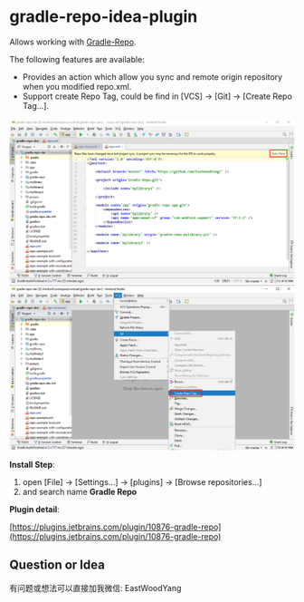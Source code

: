 # gradle-repo-idea-plugin

Allows working with [Gradle-Repo](https://github.com/EastWoodYang/Gradle-Repo).

The following features are available:

* Provides an action which allow you sync and remote origin repository when you modified repo.xml.
* Support create Repo Tag, could be find in [VCS] -> [Git] -> [Create Repo Tag...].

<img src='https://github.com/EastWoodYang/gradle-repo-idea-plugin/blob/master/pictures/1.png'/>

<img src='https://github.com/EastWoodYang/gradle-repo-idea-plugin/blob/master/pictures/2.png'/>

**Install Step**:
1. open [File] -> [Settings...] -> [plugins] -> [Browse repositories...]
2. and search name **Gradle Repo**

**Plugin detail**:

[https://plugins.jetbrains.com/plugin/10876-gradle-repo](https://plugins.jetbrains.com/plugin/10876-gradle-repo)

## Question or Idea
有问题或想法可以直接加我微信: EastWoodYang
